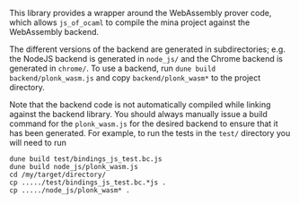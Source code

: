 This library provides a wrapper around the WebAssembly prover code, which
allows `js_of_ocaml` to compile the mina project against the WebAssembly
backend.

The different versions of the backend are generated in subdirectories; e.g. the
NodeJS backend is generated in `node_js/` and the Chrome backend is generated
in `chrome/`. To use a backend, run `dune build backend/plonk_wasm.js` and copy
`backend/plonk_wasm*` to the project directory.

Note that the backend code is not automatically compiled while linking against
the backend library. You should always manually issue a build command for the
`plonk_wasm.js` for the desired backend to ensure that it has been generated.
For example, to run the tests in the `test/` directory you will need to run
```
dune build test/bindings_js_test.bc.js
dune build node_js/plonk_wasm.js
cd /my/target/directory/
cp ...../test/bindings_js_test.bc.*js .
cp ...../node_js/plonk_wasm* .
```

